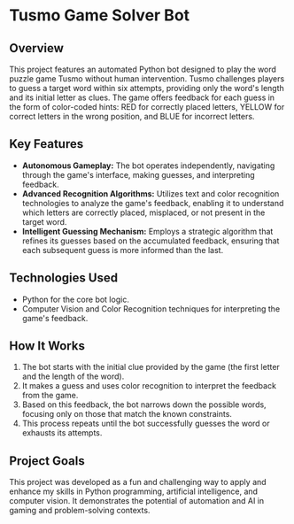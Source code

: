 # Tusmo Game Solver Bot

## Overview
This project features an automated Python bot designed to play the word puzzle game Tusmo without human intervention. Tusmo challenges players to guess a target word within six attempts, providing only the word's length and its initial letter as clues. The game offers feedback for each guess in the form of color-coded hints: RED for correctly placed letters, YELLOW for correct letters in the wrong position, and BLUE for incorrect letters.

## Key Features
- **Autonomous Gameplay:** The bot operates independently, navigating through the game's interface, making guesses, and interpreting feedback.
- **Advanced Recognition Algorithms:** Utilizes text and color recognition technologies to analyze the game's feedback, enabling it to understand which letters are correctly placed, misplaced, or not present in the target word.
- **Intelligent Guessing Mechanism:** Employs a strategic algorithm that refines its guesses based on the accumulated feedback, ensuring that each subsequent guess is more informed than the last.

## Technologies Used
- Python for the core bot logic.
- Computer Vision and Color Recognition techniques for interpreting the game's feedback.

## How It Works
1. The bot starts with the initial clue provided by the game (the first letter and the length of the word).
2. It makes a guess and uses color recognition to interpret the feedback from the game.
3. Based on this feedback, the bot narrows down the possible words, focusing only on those that match the known constraints.
4. This process repeats until the bot successfully guesses the word or exhausts its attempts.

## Project Goals
This project was developed as a fun and challenging way to apply and enhance my skills in Python programming, artificial intelligence, and computer vision. It demonstrates the potential of automation and AI in gaming and problem-solving contexts.
